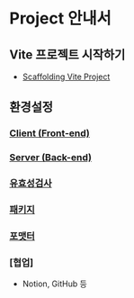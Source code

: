 # Project 안내서

## Vite 프로젝트 시작하기

- [Scaffolding Vite Project](/React/Project/00.Scaffolding-viteProject.md)

## 환경설정

### [Client (Front-end)](</React/Project/01.Client%20(Front-end)/>)

### [Server (Back-end)](</React/Project/01.Server%20(Back-end)/>)

### [유효성검사](/React/Project/01.Validation/)

### [패키지](/React/Project/01.Package/)

### [포맷터](/React/Project/01.formatter/)

### [협업]

- Notion, GitHub 등
